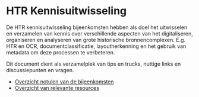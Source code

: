 # HTR Kennisuitwisseling

De HTR kennisuitwisseling bijeenkomsten hebben als doel het uitwisselen en verzamelen van kennis over verschillende aspecten van het digitaliseren, organiseren en analyseren van grote historische bronnencomplexen. E.g. HTR en OCR, documentclassificatie, layoutherkenning en het gebruik van metadata om deze processen te verbeteren.

Dit document dient als verzamelplek van tips en trucks, nuttige links en discussiepunten en vragen.

- [Overzicht notulen van de bijeenkomsten](./meeting_notes/index.md)
- [Overzicht van relevante resources](./resources/index.md)

